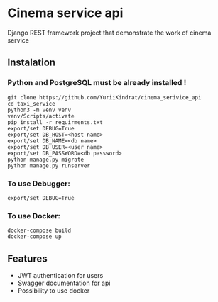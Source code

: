 # Cinema service api

Django REST framework project that demonstrate the work of cinema service


## Instalation

### Python and PostgreSQL must be already installed !

```shell
git clone https://github.com/YuriiKindrat/cinema_serivice_api
cd taxi_service
python3 -m venv venv
venv/Scripts/activate
pip install -r requirments.txt
export/set DEBUG=True
export/set DB_HOST=<host name>
export/set DB_NAME=<db name>
export/set DB_USER=<user name>
export/set DB_PASSWORD=<db password>
python manage.py migrate
python manage.py runserver
```
### To use Debugger:
```shell
export/set DEBUG=True
```
### To use Docker:
```shell
docker-compose build
docker-compose up
```

## Features

* JWT authentication for users
* Swagger documentation for api
* Possibility to use docker